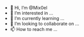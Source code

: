 - 👋 Hi, I’m @Mix0el
- 👀 I’m interested in ...
- 🌱 I’m currently learning ...
- 💞️ I’m looking to collaborate on ...
- 📫 How to reach me ...

<!---
Mix0el/Mix0el is a ✨ special ✨ repository because its `README.md` (this file) appears on your GitHub profile.
You can click the Preview link to take a look at your changes.
--->
